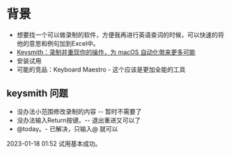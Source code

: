 # 背景
- 想要找一个可以做录制的软件，方便我再进行英语查词的时候，可以快速的将他的意思和例句加到Excel中。
- [Keysmith：录制并重现你的操作，为 macOS 自动化带来更多可能](https://sspai.com/post/64173)
- 安装试用
- 可能的竞品：Keyboard Maestro - 这个应该是更加全能的工具
## keysmith 问题
- 没办法小范围修改录制的内容 -- 暂时不需要了
- 没办法输入Return按键。-- 退出重进又可以了
- @today。- 已解决，只输入@ 就可以 

2023-01-18 01:52 试用基本成功。
